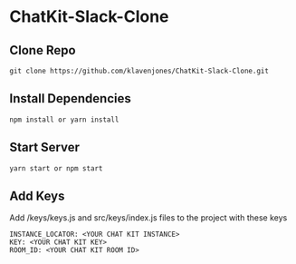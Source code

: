# ChatKit-Slack-Clone

## Clone Repo 

`git clone https://github.com/klavenjones/ChatKit-Slack-Clone.git`

## Install Dependencies

`npm install or yarn install`

## Start Server 

`yarn start or npm start` 

## Add Keys
  
  Add /keys/keys.js and src/keys/index.js files to the project with these keys <br />
  
 `INSTANCE_LOCATOR: <YOUR CHAT KIT INSTANCE>`<br /> 
 `KEY: <YOUR CHAT KIT KEY>`<br /> 
 `ROOM_ID: <YOUR CHAT KIT ROOM ID>`<br />
